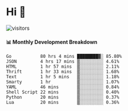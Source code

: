 # Hi 👋
 
![visitors](https://visitor-badge.glitch.me/badge?page_id=sorcererxw.sorcererx)

#### 📊 Monthly Development Breakdown

<!--START_SECTION:waka-->
```text
Go           80 hrs 4 mins ████████▓░ 85.80%
JSON         4 hrs 17 mins ▒░░░░░░░░░ 4.61%
HTML         1 hr 57 mins  ▒░░░░░░░░░ 2.11%
Thrift       1 hr 33 mins  ▒░░░░░░░░░ 1.68%
Text         1 hr 5 mins   ▒░░░░░░░░░ 1.18%
Smarty       1 hr          ▒░░░░░░░░░ 1.07%
YAML         46 mins       ▒░░░░░░░░░ 0.84%
Shell Script 22 mins       ▒░░░░░░░░░ 0.40%
Python       20 mins       ▒░░░░░░░░░ 0.37%
Lua          20 mins       ▒░░░░░░░░░ 0.36%
```
<!--END_SECTION:waka-->

